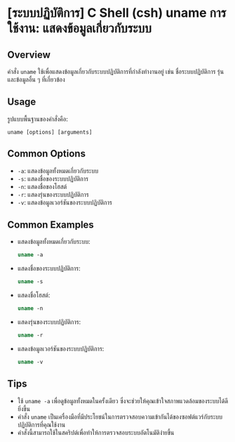 # [ระบบปฏิบัติการ] C Shell (csh) uname การใช้งาน: แสดงข้อมูลเกี่ยวกับระบบ

## Overview
คำสั่ง `uname` ใช้เพื่อแสดงข้อมูลเกี่ยวกับระบบปฏิบัติการที่กำลังทำงานอยู่ เช่น ชื่อระบบปฏิบัติการ รุ่น และข้อมูลอื่น ๆ ที่เกี่ยวข้อง

## Usage
รูปแบบพื้นฐานของคำสั่งคือ:
```
uname [options] [arguments]
```

## Common Options
- `-a`: แสดงข้อมูลทั้งหมดเกี่ยวกับระบบ
- `-s`: แสดงชื่อของระบบปฏิบัติการ
- `-n`: แสดงชื่อของโฮสต์
- `-r`: แสดงรุ่นของระบบปฏิบัติการ
- `-v`: แสดงข้อมูลเวอร์ชันของระบบปฏิบัติการ

## Common Examples
- แสดงข้อมูลทั้งหมดเกี่ยวกับระบบ:
  ```csh
  uname -a
  ```
  
- แสดงชื่อของระบบปฏิบัติการ:
  ```csh
  uname -s
  ```

- แสดงชื่อโฮสต์:
  ```csh
  uname -n
  ```

- แสดงรุ่นของระบบปฏิบัติการ:
  ```csh
  uname -r
  ```

- แสดงข้อมูลเวอร์ชันของระบบปฏิบัติการ:
  ```csh
  uname -v
  ```

## Tips
- ใช้ `uname -a` เพื่อดูข้อมูลทั้งหมดในครั้งเดียว ซึ่งจะช่วยให้คุณเข้าใจสภาพแวดล้อมของระบบได้ดียิ่งขึ้น
- คำสั่ง `uname` เป็นเครื่องมือที่มีประโยชน์ในการตรวจสอบความเข้ากันได้ของซอฟต์แวร์กับระบบปฏิบัติการที่คุณใช้งาน
- คำสั่งนี้สามารถใช้ในสคริปต์เพื่อทำให้การตรวจสอบระบบอัตโนมัติง่ายขึ้น